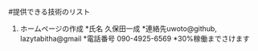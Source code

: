#提供できる技術のリスト
1. ホームページの作成
  *氏名 久保田一成
  *連絡先uwoto@github, lazytabitha@gmail
  *電話番号 090-4925-6569
  *30%稼働までさけます
  
